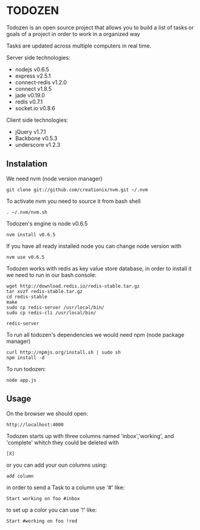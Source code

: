 TODOZEN
=======

Todozen is an open source project that allows you to build a list of tasks or goals of a project in order to work in a organized way

Tasks are updated across multiple computers in real time.

Server side technologies:

- nodejs v0.6.5
- express v2.5.1
- connect-redis v1.2.0
- connect v1.8.5
- jade v0.19.0
- redis v0.7.1
- socket.io v0.8.6 

Client side technologies:

- jQuery v1.7.1
- Backbone v0.5.3
- underscore v1.2.3

## Instalation

We need nvm (node version manager)

    git clone git://github.com/creationix/nvm.git ~/.nvm

To activate nvm you need to source it from bash shell

    . ~/.nvm/nvm.sh

Todozen's engine is node v0.6.5

    nvm install v0.6.5

If you have all ready installed node you can change node version with

    nvm use v0.6.5

Todozen works with redis as key value store database, in order to install it we need to run in our bash console:

    wget http://download.redis.io/redis-stable.tar.gz
    tar xvzf redis-stable.tar.gz
    cd redis-stable
    make
    sudo cp redis-server /usr/local/bin/
    sudo cp redis-cli /usr/local/bin/

    redis-server

To run all todozen's dependencies we would need npm (node package manager)

    curl http://npmjs.org/install.sh | sudo sh
    npm install -d

To run todozen:

    node app.js

## Usage

On the browser we should open:

    http://localhost:4000

Todozen starts up with three columns named  'inbox','working', and 'complete' whitch they could be deleted with

    [X]

or you can add your oun columns using:

    add column

in order to send a Task to a column use '#' like:

    Start working on foo #inbox

to set up a color you can use '!' like:

    Start #working on foo !red
